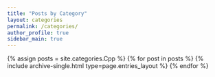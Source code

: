 ```yaml
---
title: "Posts by Category"
layout: categories
permalink: /categories/
author_profile: true
sidebar_main: true
---
```

{% assign posts = site.categories.Cpp %}
{% for post in posts %} {% include archive-single.html type=page.entries_layout %} {% endfor %}
